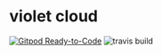  # violet cloud
[![Gitpod Ready-to-Code](https://img.shields.io/badge/Gitpod-Ready--to--Code-blue?logo=gitpod)](https://gitpod.io/#https://github.com/guqing/violet-cloud)
![travis build](https://api.travis-ci.org/guqing/violet-cloud.svg?branch=master&status=started)
